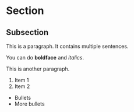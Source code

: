 # Section

## Subsection

This is a paragraph.
It contains multiple sentences.

You can do **boldface** and _italics_.

This is another paragraph.

1. Item 1
2. Item 2

- Bullets
- More bullets
